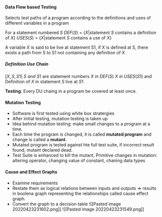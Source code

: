#### Data Flow based Testing
Selects test paths of a program according to the definitions and uses of different variables in a program

For a statement numbered $S$
$DEF(S)$ = $\{X|\text{statement }S\text{ contains a definition of }X\}$
$USES(S)$ = $\{X|\text{statement }S\text{ contains a use of }X\}$

A variable X is said to be live at statement S1, if X is defined at S, there exists a path from S to S1 not containing any definition of X

##### Definition Use Chain
$[X,S,S1]$
$S\ and\ S1$ are statement numbers
$X\ in\ DEF(S)$
$X\ in\ USES(S1)$
and Definition of $X$ in statement $S$ live at $S1$

**Testing**: Every DU chaing in a program be covered at least once.

#### Mutation Testing
* Software is first tested using white box stratergies
* After initial testing, mutation testing is taken up
* Idea behind mutation testing: make small changes to a program at a time.
* Each time the program is changed, it is called **mutated program** and change is called a **mutant**.
* Mutated program is tested against hte full test suite, if incorrect result found, mutant declared dead.
* Test Suite is enhanced to kill the mutant, Primitive changes in mutation: altering operator, changing value of constant, chaning data types

#### Cause and Effect Graphs
* Examine requirements
* Restate them as logical relations between inputs and outputs => results in boolena graph representing the relationships called cause effect graph.
* Convert the graph to a decision table
![[Pasted image 20220423231602.png]]
  ![[Pasted image 20220423231549.png]]
  